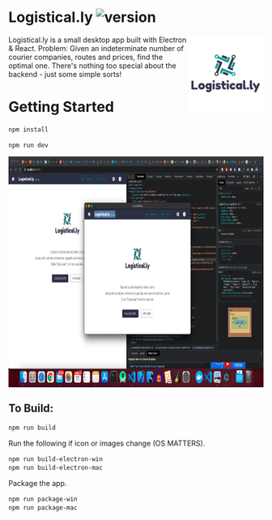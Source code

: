# Logistical.ly ![version]

<img src="https://github.com/DominicFung/logistical.ly/blob/master/src/img/logo_200x200.png?raw=true" align="right"
     alt="Loggistical.ly logo by Dom Fung" width="150" height="150">

Logistical.ly is a small desktop app built with Electron & React. Problem: Given an indeterminate number of courier companies, routes and prices, find the optimal one. There's nothing too special about the backend - just some simple sorts!

[version]:       https://img.shields.io/badge/version-0.1-green

# Getting Started

```sh
npm install
```

```sh
npm run dev
```
<p align="center">
<img src="https://github.com/DominicFung/logistical.ly/blob/master/src/img/screen-shot.png?raw=true" align="center"
     alt="Screenshot of Logistical.ly" width="830" height="456">
</p>

## To Build:
```sh
npm run build
```

Run the following if icon or images change (OS MATTERS).
```sh
npm run build-electron-win
npm run build-electron-mac
```

Package the app.
```sh
npm run package-win
npm run package-mac
```